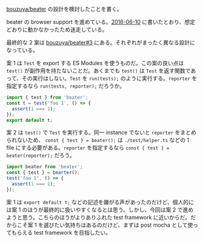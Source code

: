 [bouzuya/beater][] の設計を検討したことを書く。

beater の browser support を進めている。[2016-06-10][] に書いたとおり、想定どおりに動かなかったため迷走している。

最終的な 2 案は [bouzuya/beater#3](https://github.com/bouzuya/beater/issues/3) にある。それぞれがまったく異なる設計になっている。

案 1 は `Test` を export する ES Modules を使うものだ。この案の良い点は `test()` が副作用を持たないことだ。あくまでも `test()` は `Test` を返す関数であって、その実行はしない。`Test` を `run(tests);` のように実行する。`reporter` を指定するなら `run(tests, reporter);` だろうか。

```js
import { test } from 'beater';
const t = test('foo 1', () => {
  assert(1 === 1);
});
export default t;
```

案 2 は `test()` で `Test` を実行する。同一 instance でないと `reporter` をまとめられないため、 `const { test } = beater();` は `./test/helper.ts` などの 1 file にする必要がある。`reporter` を指定するなら `const { test } = beater(reporter);` だろう。

```js
import beater from 'beater';
const { test } = bearter();
test('foo 1', () => {
  assert(1 === 1);
});
```

案 1 は `export default t;` などの記述を嫌がる声があったのだけど、個人的には案 1 のほうが最終的に扱いやすくなるとは思う。しかし、今回は案 2 で進めようと思う。こちらのほうがよりありふれた test framework に近いからだ。だからこそ案 1 を選びたい気持ちはあるのだけど、まずは post mocha として使ってもらえる test framework を目指したい。

[2016-06-10]: http://blog.bouzuya.net/2016/06/10/
[bouzuya/beater]: https://github.com/bouzuya/beater
